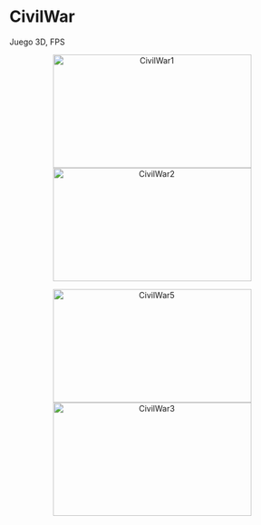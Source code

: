 # CivilWar

Juego 3D, FPS

<p align="center">
<img src="https://user-images.githubusercontent.com/5104496/61678559-8c1b7080-acd9-11e9-9828-932e21c7c888.png" alt="CivilWar1" width="350" height="200"/> <img src="https://user-images.githubusercontent.com/5104496/61678598-ae14f300-acd9-11e9-8449-a83544b55d3b.png" alt="CivilWar2" width="350" height="200"/> 
</p>
<p align="center">
<img src="https://user-images.githubusercontent.com/5104496/61678623-c553e080-acd9-11e9-84d7-e79b5b48edfe.png" alt="CivilWar5" width="350" height="200"/> <img src="https://user-images.githubusercontent.com/5104496/61678611-bc630f00-acd9-11e9-8350-4997ef8ba1d1.png" alt="CivilWar3" width="350" height="200"/> 
</p>
